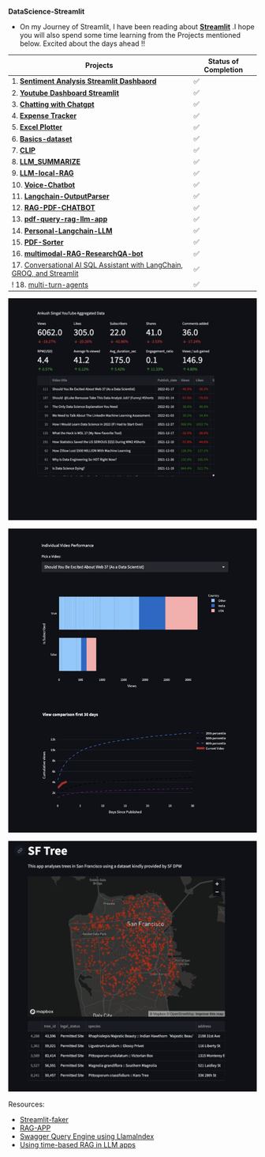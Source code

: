 
**DataScience-Streamlit**
- On my Journey of Streamlit, I have been reading about [**Streamlit**](https://docs.streamlit.io/library/get-started) .I hope you will also spend some time learning  from the Projects mentioned below. Excited about the days ahead !!

| Projects | Status of Completion |
| ----- | -----|
| 1. [**Sentiment Analysis Streamlit Dashbaord**](https://github.com/andysingal/Interactive-Dashboards-With-Streamlit/tree/main/PycharmProjects/Sentiment-Analysis-streamlit) | ✅ |
| 2. [**Youtube Dashboard Streamlit**](https://github.com/andysingal/DataScience-Streamlit) | ✅ | 
| 3. [**Chatting with Chatgpt**](https://github.com/andysingal/DataScience-Streamlit/tree/main/chatgpt) | ✅ | 
| 4. [**Expense Tracker**](https://github.com/andysingal/DataScience-Streamlit/tree/main/Expense_Tracker) | ✅ | 
| 5. [**Excel Plotter**](https://github.com/andysingal/DataScience-Streamlit/tree/main/Excel_files) | ✅ | 
| 6. [**Basics-dataset**](https://github.com/andysingal/DataScience-Streamlit/blob/main/basics/penguin1.py) | ✅ | 
| 7. [**CLIP**](https://github.com/andysingal/DataScience-Streamlit/tree/main/CLIP_streamlit) | ✅ |
| 8. [**LLM_SUMMARIZE**](https://github.com/andysingal/DataScience-Streamlit/tree/main/llm-summarize) | ✅ |
| 9. [**LLM-local-RAG**](https://github.com/Sydney-Informatics-Hub/LLM-local-RAG/blob/main/app.py) | ✅ |
| 10. [**Voice-Chatbot**](https://github.com/Rizwanali324/Urdu_voice_chatbot/blob/main/app.py) |  ✅ |
| 11. [**Langchain-OutputParser**](https://github.com/Jay-Nehra/LangchainProjects/tree/master) |  ✅ |
| 12. [**RAG-PDF-CHATBOT**](https://huggingface.co/spaces/prithivMLmods/RAG-PDF-CHATBOT/blob/main/app.py) | ✅ |
| 13. [**pdf-query-rag-llm-app**](https://github.com/nethacker/pdf-query-rag-llm-app) | ✅ |
| 14. [**Personal-Langchain-LLM**](https://github.com/JoaoAssalim/Personal-Langchain-LLM/blob/master/llm_chat.py) | ✅ |
| 15. [**PDF-Sorter**](https://github.com/MuhammadMoinFaisal/LargeLanguageModelsProjects/blob/main/PDF-Sorter/main.py) | ✅ | 
| 16. [**multimodal-RAG-ResearchQA-bot**](https://github.com/manthan410/multimodal-RAG-ResearchQA-bot/tree/main) | ✅ |  
| 17. [Conversational AI SQL Assistant with LangChain, GROQ, and Streamlit](https://www.analyticsvidhya.com/blog/2024/09/ai-sql-assistant/)  | ✅ |  
! 18. [multi-turn-agents](https://github.com/aryankargwal/genai-tutorials/blob/main/multi-turn-agents/app.py) | ✅ |





![Image](https://github.com/andysingal/DataScience-Streamlit/blob/main/Images/Screen%20Shot%202023-04-18%20at%204.20.32%20PM.png)

![Image](https://github.com/andysingal/DataScience-Streamlit/blob/main/Images/Screen%20Shot%202023-04-18%20at%204.21.25%20PM.png)

![Image](https://github.com/andysingal/DataScience-Streamlit/blob/main/Images/Screen%20Shot%202023-05-10%20at%2011.41.21%20AM.png)


Resources:
- [Streamlit-faker](https://github.com/arnaudmiribel/streamlit-faker)
- [RAG-APP](https://github.com/sunilgiri7/RAG-APP/tree/main)
- [Swagger Query Engine using LlamaIndex](https://satishkumarandey.medium.com/introducing-the-swagger-query-engine-using-llamaindex-44fa8bbda139)
- [Using time-based RAG in LLM apps](https://blog.streamlit.io/using-time-based-rag-llm-apps-with-timescale-vector/)
